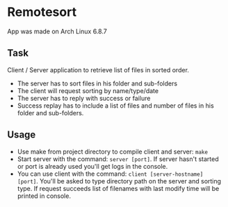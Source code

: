 # Remotesort

App was made on Arch Linux 6.8.7

## Task

Client / Server application to retrieve list of files in sorted order.
- The server has to sort files in his folder and sub-folders
- The client will request sorting by name/type/date
- The server has to reply with success or failure
- Success replay has to include a list of files and number of files in his folder and sub-folders.

## Usage

- Use make from project directory to compile client and server: `make`
- Start server with the command: `server [port]`. If server hasn't started or port is already used you'll get logs in the console.
- You can use client with the command: `client [server-hostname] [port]`. You'll be asked to type directory path on the server and sorting type. If request succeeds list of filenames with last modify time will be printed in console.
